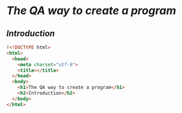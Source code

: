 # **_The QA way to create a program_**
## _Introduction_

``` html
!<!DOCTYPE html>
<html>
  <head>
    <meta charset="utf-8">
    <title></title>
  </head>
  <body>
    <h1>The QA way to create a program</h1>
    <h2>Introduction</h2>
  </body>
</html>
```
